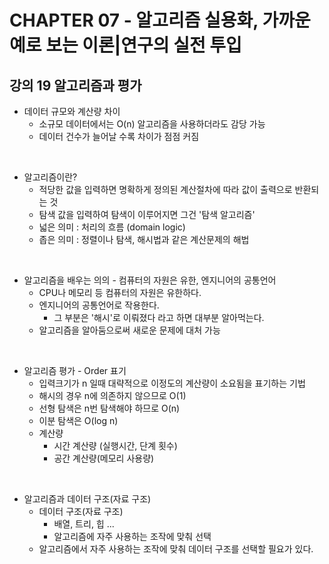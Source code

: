 # CHAPTER 07 - 알고리즘 실용화, 가까운 예로 보는 이론|연구의 실전 투입

## 강의 19 알고리즘과 평가

- 데이터 규모와 계산량 차이
  - 소규모 데이터에서는 O(n) 알고리즘을 사용하더라도 감당 가능
  - 데이터 건수가 늘어날 수록 차이가 점점 커짐

<br>

- 알고리즘이란?
  - 적당한 값을 입력하면 명확하게 정의된 계산절차에 따라 값이 출력으로 반환되는 것
  - 탐색 값을 입력하여 탐색이 이루어지면 그건 '탐색 알고리즘'
  - 넓은 의미 : 처리의 흐름 (domain logic)
  - 좁은 의미 : 정렬이나 탐색, 해시법과 같은 계산문제의 해법

<br>

- 알고리즘을 배우는 의의 - 컴퓨터의 자원은 유한, 엔지니어의 공통언어
  - CPU나 메모리 등 컴퓨터의 자원은 유한하다.
  - 엔지니어의 공통언어로 작용한다.
    - 그 부분은 '해시'로 이뤄졌다 라고 하면 대부분 알아먹는다.
  - 알고리즘을 알아둠으로써 새로운 문제에 대처 가능

<br>

- 알고리즘 평가 - Order 표기
  - 입력크기가 n 일때 대략적으로 이정도의 계산량이 소요됨을 표기하는 기법
  - 해시의 경우 n에 의존하지 않으므로 O(1)
  - 선형 탐색은 n번 탐색해야 하므로 O(n)
  - 이분 탐색은 O(log n)
  - 계산량
    - 시간 계산량 (실행시간, 단계 횟수)
    - 공간 계산량(메모리 사용량)

<br>

- 알고리즘과 데이터 구조(자료 구조)
  - 데이터 구조(자료 구조)
    - 배열, 트리, 힙 ...
    - 알고리즘에 자주 사용하는 조작에 맞춰 선택
  - 알고리즘에서 자주 사용하는 조작에 맞춰 데이터 구조를 선택할 필요가 있다.

<br>

